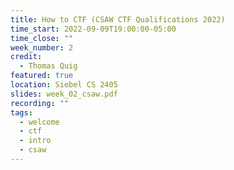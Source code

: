 ```yaml
---
title: How to CTF (CSAW CTF Qualifications 2022)
time_start: 2022-09-09T19:00:00-05:00
time_close: ""
week_number: 2
credit:
  - Thomas Quig
featured: true
location: Siebel CS 2405
slides: week_02_csaw.pdf
recording: ""
tags:
  - welcome
  - ctf
  - intro
  - csaw
---
```


